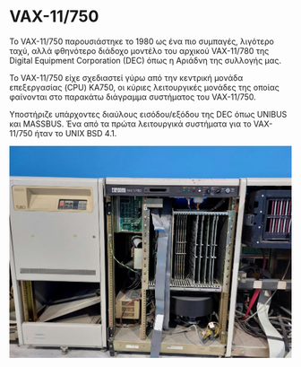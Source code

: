 # VAX-11/750

Το VAX-11/750 παρουσιάστηκε το 1980 ως ένα πιο συμπαγές, λιγότερο ταχύ, αλλά φθηνότερο διάδοχο μοντέλο του αρχικού VAX-11/780 της Digital Equipment Corporation (DEC) όπως η Αριάδνη της συλλογής μας.

Το VAX-11/750 είχε σχεδιαστεί γύρω από την κεντρική μονάδα επεξεργασίας (CPU) KA750, οι κύριες λειτουργικές μονάδες της οποίας φαίνονται στο παρακάτω διάγραμμα συστήματος του VAX-11/750.

Υποστήριζε υπάρχοντες διαύλους εισόδου/εξόδου της DEC όπως UNIBUS και MASSBUS. Ένα από τα πρώτα λειτουργικά συστήματα για το VAX-11/750 ήταν το UNIX BSD 4.1.

![VAX-11/750](../resources/images/vax-11-750-a.jpg)
